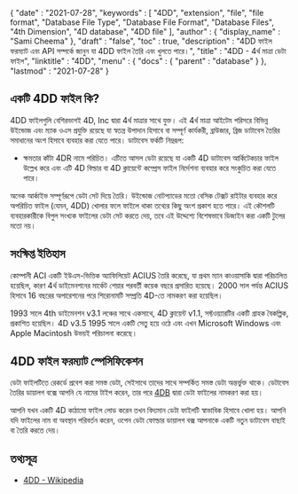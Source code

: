 {
  "date" : "2021-07-28",
  "keywords" : [ "4DD", "extension", "file", "file format", "Database File Type", "Database File Format", "Database Files", "4th Dimension", "4D database", "4DD file" ],
  "author" : {
    "display_name" : "Sami Cheema"
},
  "draft" : "false",
  "toc" : true,
  "description" : "4DD ফাইল ফরম্যাট এবং API সম্পর্কে জানুন যা 4DD ফাইল তৈরি এবং খুলতে পারে।",
  "title" : "4DD - 4র্থ মাত্রা ডেটা ফাইল",
  "linktitle" : "4DD",
  "menu" : {
    "docs" : {
      "parent" : "database"
}
},
  "lastmod" : "2021-07-28"
}

## একটি 4DD ফাইল কি?

4DD ফাইলগুলি বেশিরভাগই 4D, Inc দ্বারা 4র্থ মাত্রার সাথে যুক্ত। এই 4র্থ মাত্রা আইটেম পরিসরে বিভিন্ন উইন্ডোজ এবং ম্যাক ওএস প্রযুক্তি রয়েছে যা স্বতন্ত্র উপাদান হিসাবে বা সম্পূর্ণ কার্যকরী, ব্রাউজার, ব্রিজ ডাটাবেস তৈরির সমাধানের অংশ হিসাবে ব্যবহার করা যেতে পারে। ডাটাবেস ফর্কটি নিম্নরূপ:

* ক্ষমতার কাঁটা 4DR নামে পরিচিত। এটিতে আসল ডেটা রয়েছে যা একটি 4D ডাটাবেস আর্কিটেকচার ফাইল উল্লেখ করে এবং এটি 4D বিল্ডার বা 4D ক্লায়েন্টে কম্প্রেস ফাইল নির্দেশনা ব্যবহার করে সংকুচিত করা যেতে পারে।


অনেক আর্কাইভ সম্পূর্ণরূপে ডেটা সেট দিয়ে তৈরি। উইন্ডোজ নোটপ্যাডের মতো বেসিক টেক্সট রাইটার ব্যবহার করে অপরিচিত ফাইল (যেমন, 4DD) খোলার ফলে ফাইলে থাকা তথ্যের কিছু অংশ প্রকাশ হতে পারে। এই কৌশলটি ব্যবহারকারীকে বিপুল সংখ্যক ফাইলের ডেটা সেট করতে দেয়, তবে এই উদ্দেশ্যে বিশেষভাবে ডিজাইন করা একটি টুলের মতো নয়।

## সংক্ষিপ্ত ইতিহাস ##

কোম্পানী ACI একটি ইউএস-ভিত্তিক অ্যাফিলিয়েট ACIUS তৈরি করেছে, যা প্রথম ম্যান কাওয়াসাকি দ্বারা পরিচালিত হয়েছিল, কারণ 4র্থ ডাইমেনশনের মার্কেট শেয়ার পরবর্তী কয়েক বছরে প্রসারিত হয়েছে। 2000 সাল পর্যন্ত ACIUS হিসাবে 16 বছরের অপারেশনের পরে শিরোনামটি সম্প্রতি 4D-তে নামকরণ করা হয়েছিল।

1993 সালে 4th ডাইমেনশন v3.1 লঞ্চের সাথে একসাথে, 4D ক্লায়েন্ট v1.1, সফ্টওয়্যারটির একটি গ্রাহক বৈকল্পিক, প্রকাশিত হয়েছিল। 4D v3.5 1995 সালে একটি সেতু হয়ে ওঠে এবং এখন Microsoft Windows এবং Apple Macintosh উভয়ই পরিচালনা করেছে।


## 4DD ফাইল ফরম্যাট স্পেসিফিকেশন ##

ডেটা ফাইলটিতে রেকর্ডে প্রবেশ করা সমস্ত ডেটা, সেইসাথে তাদের সাথে সম্পর্কিত সমস্ত ডেটা অন্তর্ভুক্ত থাকে। ডেটাবেস তৈরির ডায়ালগ বক্সে আপনি যে নামের টাইপ করেন, তার পরে [4DB](/database/4db/) দ্বারা ডেটা ফাইলের নামকরণ করা হয়।

আপনি যখন একটি 4D কাঠামো ফাইল লোড করেন তখন বিদ্যমান ডেটা ফাইলটি স্বাভাবিক হিসাবে খোলা হয়। আপনি যদি ফাইলের নাম বা অবস্থান পরিবর্তন করেন, ওপেন ডেটা ফোল্ডার ডায়ালগ বক্স আপনাকে একটি নতুন ডাটাবেস বাছাই বা তৈরি করতে দেয়।

## তথ্যসূত্র ##

* [4DD - Wikipedia](https://en.m.wikipedia.org/wiki/4th_Dimension_(software))
